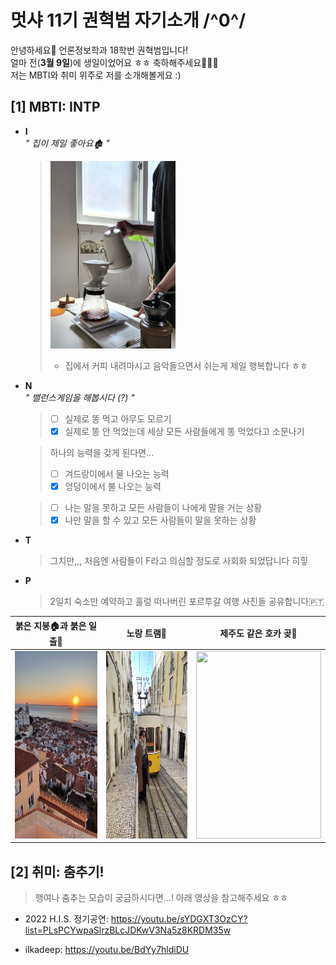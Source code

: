# 멋샤 11기 권혁범 자기소개 /^0^/

안녕하세요🦁 언론정보학과 18학번 권혁범입니다! <br>
얼마 전(**3월 9일**)에 생일이었어요 ㅎㅎ 축하해주세요🎉🎉🎉 <br>
저는 MBTI와 취미 위주로 저를 소개해볼게요 :)

## [1] MBTI: INTP

- **I**<br> _" 집이 제일 좋아요🏚️ "_

  > <img src="./home.jpg" width="200" height="300"><br>
  >
  > - 집에서 커피 내려마시고 음악들으면서 쉬는게 제일 행복합니다 ㅎㅎ<br>

- **N**<br> _" 밸런스게임을 해봅시다 (?) "_

  > - [ ] 실제로 똥 먹고 아무도 모르기
  > - [x] 실제로 똥 안 먹었는데 세상 모든 사람들에게 똥 먹었다고 소문나기

  > 하나의 능력을 갖게 된다면...
  >
  > - [ ] 겨드랑이에서 물 나오는 능력
  > - [x] 엉덩이에서 불 나오는 능력

  > - [ ] 나는 말을 못하고 모든 사람들이 나에게 말을 거는 상황
  > - [x] 나만 말을 할 수 있고 모든 사람들이 말을 못하는 상황

- **T**

  > 그치만,,, 처음엔 사람들이 F라고 의심할 정도로 사회화 되었답니다 히힣

- **P**

  > 2일치 숙소만 예약하고 훌렁 떠나버린 포르투갈 여행 사진들 공유합니다🇵🇹
  
|붉은 지붕🏠과 붉은 일출🌅|노랑 트램🚋|제주도 같은 호카 곶🌊|
|---|---|---|
|<img src="./sunrise.jpg" width="200" height="300">|<img src="./tram.jpg" width="200" height="300">|<img src="./roka.jpg" width="200" height="300">|


## [2] 취미: 춤추기!
 > 행여나 춤추는 모습이 궁금하시다면...! 아래 영상을 참고해주세요 ㅎㅎ

  - 2022 H.I.S. 정기공연: https://youtu.be/sYDGXT3OzCY?list=PLsPCYwpaSlrzBLcJDKwV3Na5z8KRDM35w

  - ilkadeep: https://youtu.be/BdYy7hldiDU

